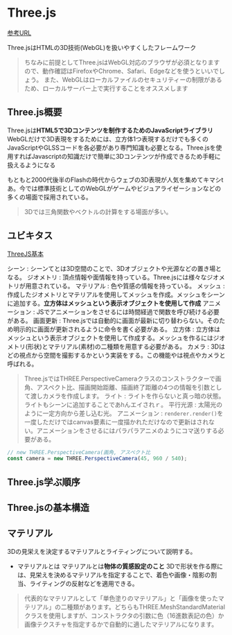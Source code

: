 # Three.js

[参考URL](https://ics.media/tutorial-three/)

Three.jsはHTMLの3D技術(WebGL)を扱いやすくしたフレームワーク
>ちなみに前提としてThree.jsはWebGL対応のブラウザが必須となりますので、動作確認はFirefoxやChrome、Safari、Edgeなどを使うといいでしょう。
>また、WebGLはローカルファイルのセキュリティーの制限があるため、ローカルサーバー上で実行することをオススメします

## Three.js概要

Three.jsは**HTML5で3Dコンテンツを制作するためのJavaScriptライブラリ**
WebGLだけで3D表現をするためには、立方体1つ表現するだけでも多くのJavaScriptやGLSSコードを各必要があり専門知識も必要となる。Three.jsを使用すればJavascriptの知識だけで簡単に3Dコンテンツが作成できるため手軽に扱えるようになる


もともと2000代後半のFlashの時代からウェブの3D表現が人気を集めてキマシtあ。今では標準技術としてのWebGLがゲームやビジュアライゼーションなどの多くの場面で採用されている。

>3Dでは三角関数やベクトルの計算をする場面が多い。

## ユビキタス

[ThreeJS基本](https://ics.media/entry/14771/)

シーン : シーンてとは3D空間のことで、3Dオブジェクトや光源などの置き場となる。
ジオメトリ : 頂点情報や面情報を持っている。Three.jsには様々なジオメトリが用意されている。
マテリアル : 色や質感の情報を持っている。
メッシュ : 作成したジオメトリとマテリアルを使用してメッシュを作成。メッシュをシーンに追加する。**立方体はメッシュという表示オブジェクトを使用して作成**
アニメーション : JSでアニメーションをさせるには時間経過で関数を呼び続ける必要がある。
画面更新 : Three.jsでは自動的に画面が最新に切り替わらない。そのため明示的に画面が更新されるように命令を書く必要がある。
立方体 : 立方体はメッシュという表示オブジェクトを使用して作成する。メッシュを作るにはジオメトリ(形状)とマテリアル(素材)の二種類を用意する必要がある。
カメラ : 3Dはどの視点から空間を撮影するかという実装をする。この機能やは視点やカメラと呼ばれる。
>Three.jsではTHREE.PerspectiveCameraクラスのコンストラクターで画角、アスペクト比、描画開始距離、描画終了距離の4つの情報を引数として渡しカメラを作成します。
ライト : ライトを作らないと真っ暗の状態。ライトもシーンに追加することであhんエイされｒ。
平行光源 : 太陽光のように一定方向から差し込む光。
アニメーション : `renderer.render()`を一度しただけではcanvas要素に一度描かれただけなので更新はされない。アニメーションをさせるにはパラパラアニメのようにコマ送りする必要がある。

```js
// new THREE.PerspectiveCamera(画角, アスペクト比
const camera = new THREE.PerspectiveCamera(45, 960 / 540);
```

## Three.js学ぶ順序


## Three.jsの基本構造


## マテリアル

3Dの見栄えを決定するマテリアルとライティングについて説明する。

- マテリアルとは
マテリアルとは**物体の質感設定のこと**
3Dで形状を作る際には、見栄えを決めるマテリアルを指定することで、着色や画像・陰影の割当、ライティングの反射などを適用できる。

>代表的なマテリアルとして「単色塗りのマテリアル」と「画像を使ったマテリアル」の二種類があります。どちらもTHREE.MeshStandardMaterialクラスを使用しますが、コンストラクタの引数に色（16進数表記の色）か画像テクスチャを指定するかで自動的に適したマテリアルになります。
